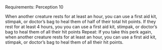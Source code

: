 Requirements: Perception 10

When another creature rests for at least an hour, you can use a first aid kit, stimpak, or doctor’s bag to heal them of half of their total hit points. If they rest for at least 4 hours, you you can use a first aid kit, stimpak, or doctor’s bag to heal them of all their hit points Repeat: If you take this perk again, when another creature rests for at least an hour, you can use a first aid kit, stimpak, or doctor’s bag to heal them of all their hit points.